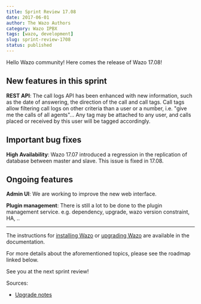 ```yaml
---
title: Sprint Review 17.08
date: 2017-06-01
author: The Wazo Authors
category: Wazo IPBX
tags: [wazo, development]
slug: sprint-review-1708
status: published
---
```


Hello Wazo community! Here comes the release of Wazo 17.08!

## New features in this sprint

**REST API**: The call logs API has been enhanced with new information, such as the date of answering, the direction of the call and call tags. Call tags allow filtering call logs on other criteria than a user or a number, i.e. "give me the calls of all agents"... Any tag may be attached to any user, and calls placed or received by this user will be tagged accordingly.

## Important bug fixes

**High Availability**: Wazo 17.07 introduced a regression in the replication of database between master and slave. This issue is fixed in 17.08.

## Ongoing features

**Admin UI**: We are working to improve the new web interface.

**Plugin management**: There is still a lot to be done to the plugin management service. e.g. dependency, upgrade, wazo version constraint, HA, ..

---

The instructions for [installing Wazo](/uc-doc/installation/install-system) or [upgrading Wazo](/uc-doc/upgrade/introduction) are available in the documentation.

For more details about the aforementioned topics, please see the roadmap linked below.

See you at the next sprint review!

Sources:

- [Upgrade notes](https://wazo.readthedocs.io/en/wazo-17.08/upgrade/upgrade.html#upgrade-notes)
